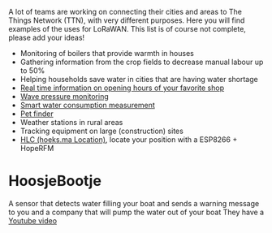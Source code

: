 A lot of teams are working on connecting their cities and areas to The Things Network (TTN), with very different purposes. Here you will find examples of the uses for LoRaWAN. This list is of course not complete, please add your ideas!


* Monitoring of boilers that provide warmth in houses
* Gathering information from the crop fields to decrease manual labour up to 50%
* Helping households save water in cities that are having water shortage
* [Real time information on opening hours of your favorite shop](http://forum.thethingsnetwork.org/t/opening-hours-tracking-thing/420)
* [Wave pressure monitoring](http://forum.thethingsnetwork.org/t/wave-pressure-monitoring/434)
* [Smart water consumption measurement](http://forum.thethingsnetwork.org/t/smart-water-measurement/160)
* [Pet finder](http://forum.thethingsnetwork.org/t/is-anyone-already-working-on-the-petfinder-use-case/387)
* Weather stations in rural areas
* Tracking equipment on large (construction) sites
* [HLC (hoeks.ma Location)](http://forum.thethingsnetwork.org/t/hoeks-ma-location-hlc-zonder-gps-dat-vreet-batterij/484/10), locate your position with a ESP8266 + HopeRFM



# HoosjeBootje
A sensor that detects water filling your boat and sends a warning message to you and a company that will pump the water out of your boat
They have a [Youtube video](https://www.youtube.com/watch?t=77&v=GtMhnqZcctM)
